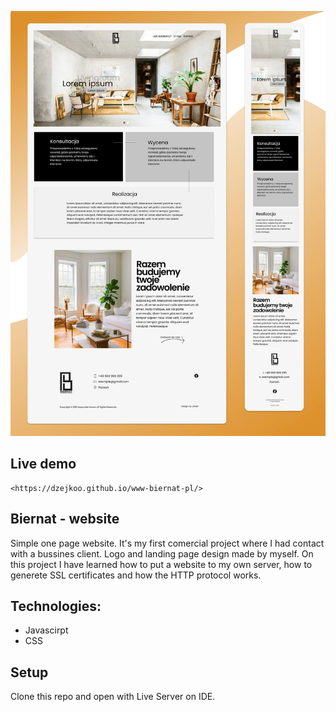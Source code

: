 ![](https://github.com/Dzejkoo/www-biernat-pl/blob/master/img/github/biernat-wyko%C5%84czenia-wn%C4%99trz-page.jpg?raw=true)

## Live demo 
    <https://dzejkoo.github.io/www-biernat-pl/>

## Biernat - website

Simple one page website. It's my first comercial project where I had contact with a bussines client. Logo and landing page design made by myself.
On this project I have learned how to put a website to my own server, how to generete SSL certificates and how the HTTP protocol works.

## Technologies:

- Javascirpt
- CSS

## Setup

Clone this repo and open with Live Server on IDE.
